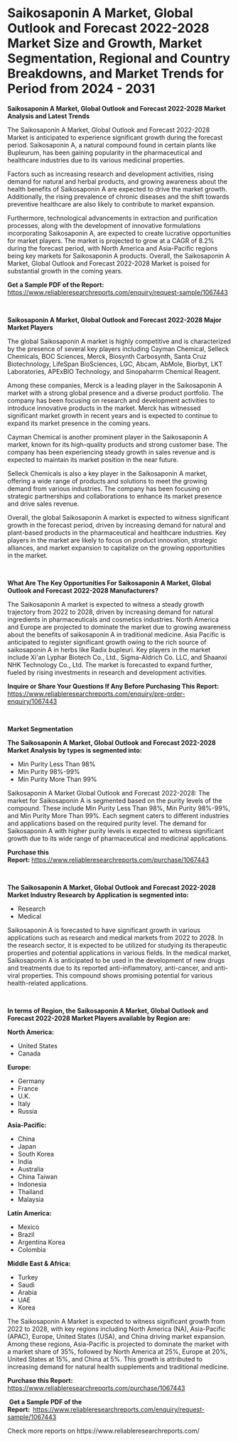 <p><h1>Saikosaponin A Market, Global Outlook and Forecast 2022-2028 Market Size and Growth, Market Segmentation, Regional and Country Breakdowns, and Market Trends for Period from 2024 -  2031</h1></p><p><strong>Saikosaponin A Market, Global Outlook and Forecast 2022-2028 Market Analysis and Latest Trends</strong></p>
<p><p>The Saikosaponin A Market, Global Outlook and Forecast 2022-2028 Market is anticipated to experience significant growth during the forecast period. Saikosaponin A, a natural compound found in certain plants like Bupleurum, has been gaining popularity in the pharmaceutical and healthcare industries due to its various medicinal properties. </p><p>Factors such as increasing research and development activities, rising demand for natural and herbal products, and growing awareness about the health benefits of Saikosaponin A are expected to drive the market growth. Additionally, the rising prevalence of chronic diseases and the shift towards preventive healthcare are also likely to contribute to market expansion.</p><p>Furthermore, technological advancements in extraction and purification processes, along with the development of innovative formulations incorporating Saikosaponin A, are expected to create lucrative opportunities for market players. The market is projected to grow at a CAGR of 8.2% during the forecast period, with North America and Asia-Pacific regions being key markets for Saikosaponin A products. Overall, the Saikosaponin A Market, Global Outlook and Forecast 2022-2028 Market is poised for substantial growth in the coming years.</p></p>
<p><strong>Get a Sample PDF of the Report:&nbsp;</strong> <a href="https://www.reliableresearchreports.com/enquiry/request-sample/1067443">https://www.reliableresearchreports.com/enquiry/request-sample/1067443</a></p>
<p>&nbsp;</p>
<p><strong>Saikosaponin A Market, Global Outlook and Forecast 2022-2028 Major Market Players</strong></p>
<p><p>The global Saikosaponin A market is highly competitive and is characterized by the presence of several key players including Cayman Chemical, Selleck Chemicals, BOC Sciences, Merck, Biosynth Carbosynth, Santa Cruz Biotechnology, LifeSpan BioSciences, LGC, Abcam, AbMole, Biorbyt, LKT Laboratories, APExBIO Technology, and Sinopaharrm Chemical Reagent.</p><p>Among these companies, Merck is a leading player in the Saikosaponin A market with a strong global presence and a diverse product portfolio. The company has been focusing on research and development activities to introduce innovative products in the market. Merck has witnessed significant market growth in recent years and is expected to continue to expand its market presence in the coming years.</p><p>Cayman Chemical is another prominent player in the Saikosaponin A market, known for its high-quality products and strong customer base. The company has been experiencing steady growth in sales revenue and is expected to maintain its market position in the near future.</p><p>Selleck Chemicals is also a key player in the Saikosaponin A market, offering a wide range of products and solutions to meet the growing demand from various industries. The company has been focusing on strategic partnerships and collaborations to enhance its market presence and drive sales revenue.</p><p>Overall, the global Saikosaponin A market is expected to witness significant growth in the forecast period, driven by increasing demand for natural and plant-based products in the pharmaceutical and healthcare industries. Key players in the market are likely to focus on product innovation, strategic alliances, and market expansion to capitalize on the growing opportunities in the market.</p></p>
<p>&nbsp;</p>
<p><strong>What Are The Key Opportunities For Saikosaponin A Market, Global Outlook and Forecast 2022-2028 Manufacturers?</strong></p>
<p><p>The Saikosaponin A market is expected to witness a steady growth trajectory from 2022 to 2028, driven by increasing demand for natural ingredients in pharmaceuticals and cosmetics industries. North America and Europe are projected to dominate the market due to growing awareness about the benefits of saikosaponin A in traditional medicine. Asia Pacific is anticipated to register significant growth owing to the rich source of saikosaponin A in herbs like Radix bupleuri. Key players in the market include Xi'an Lyphar Biotech Co., Ltd., Sigma-Aldrich Co. LLC, and Shaanxi NHK Technology Co., Ltd. The market is forecasted to expand further, fueled by rising investments in research and development activities.</p></p>
<p><strong>Inquire or Share Your Questions If Any Before Purchasing This Report:</strong> <a href="https://www.reliableresearchreports.com/enquiry/pre-order-enquiry/1067443">https://www.reliableresearchreports.com/enquiry/pre-order-enquiry/1067443</a></p>
<p>&nbsp;</p>
<p><strong>Market Segmentation</strong></p>
<p><strong>The Saikosaponin A Market, Global Outlook and Forecast 2022-2028 Market Analysis by types is segmented into:</strong></p>
<p><ul><li>Min Purity Less Than 98%</li><li>Min Purity 98%-99%</li><li>Min Purity More Than 99%</li></ul></p>
<p><p>Saikosaponin A Market Global Outlook and Forecast 2022-2028: The market for Saikosaponin A is segmented based on the purity levels of the compound. These include Min Purity Less Than 98%, Min Purity 98%-99%, and Min Purity More Than 99%. Each segment caters to different industries and applications based on the required purity level. The demand for Saikosaponin A with higher purity levels is expected to witness significant growth due to its wide range of pharmaceutical and medicinal applications.</p></p>
<p><strong>Purchase this Report:&nbsp;</strong><a href="https://www.reliableresearchreports.com/purchase/1067443">https://www.reliableresearchreports.com/purchase/1067443</a></p>
<p>&nbsp;</p>
<p><strong>The Saikosaponin A Market, Global Outlook and Forecast 2022-2028 Market Industry Research by Application is segmented into:</strong></p>
<p><ul><li>Research</li><li>Medical</li></ul></p>
<p><p>Saikosaponin A is forecasted to have significant growth in various applications such as research and medical markets from 2022 to 2028. In the research sector, it is expected to be utilized for studying its therapeutic properties and potential applications in various fields. In the medical market, Saikosaponin A is anticipated to be used in the development of new drugs and treatments due to its reported anti-inflammatory, anti-cancer, and anti-viral properties. This compound shows promising potential for various health-related applications.</p></p>
<p>&nbsp;</p>
<p><strong>In terms of Region, the Saikosaponin A Market, Global Outlook and Forecast 2022-2028 Market Players available by Region are:</strong></p>
<p>
    <p> <strong> North America: </strong>
        <ul>
            <li>United States</li>
            <li>Canada</li>
        </ul>
        </p> 
    <p> <strong> Europe: </strong>
        <ul>
            <li>Germany</li>
            <li>France</li>
            <li>U.K.</li>
            <li>Italy</li>
            <li>Russia</li>
        </ul>
        </p> 
    <p> <strong> Asia-Pacific: </strong>
        <ul>
            <li>China</li>
            <li>Japan</li>
            <li>South Korea</li>
            <li>India</li>
            <li>Australia</li>
            <li>China Taiwan</li>
            <li>Indonesia</li>
            <li>Thailand</li>
            <li>Malaysia</li>
        </ul>
        </p> 
    <p> <strong> Latin America: </strong>
        <ul>
            <li>Mexico</li>
            <li>Brazil</li>
            <li>Argentina Korea</li>
            <li>Colombia</li>
        </ul>
        </p> 
    <p> <strong> Middle East & Africa: </strong>
        <ul>
            <li>Turkey</li>
            <li>Saudi</li>
            <li>Arabia</li>
            <li>UAE</li>
            <li>Korea</li>
        </ul>
    </p>
    </p>
<p><p>The Saikosaponin A Market is expected to witness significant growth from 2022 to 2028, with key regions including North America (NA), Asia-Pacific (APAC), Europe, United States (USA), and China driving market expansion. Among these regions, Asia-Pacific is projected to dominate the market with a market share of 35%, followed by North America at 25%, Europe at 20%, United States at 15%, and China at 5%. This growth is attributed to increasing demand for natural health supplements and traditional medicine.</p></p>
<p><strong>Purchase this Report: </strong><a href="https://www.reliableresearchreports.com/purchase/1067443">https://www.reliableresearchreports.com/purchase/1067443</a></p>
<p>&nbsp;<strong>Get a Sample PDF of the Report:&nbsp;&nbsp;</strong><a href="https://www.reliableresearchreports.com/enquiry/request-sample/1067443">https://www.reliableresearchreports.com/enquiry/request-sample/1067443</a></p>
<p><strong></strong></p>
<p>Check more reports on https://www.reliableresearchreports.com/</p>